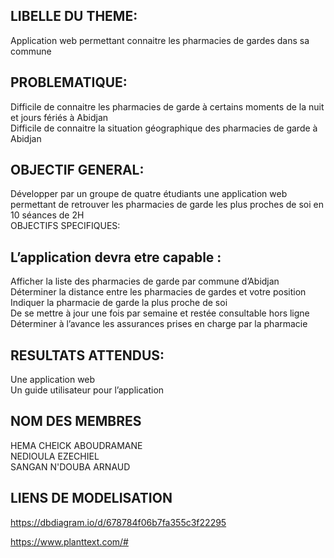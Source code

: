 ## LIBELLE DU THEME:

Application web permettant connaitre les pharmacies de gardes dans sa commune
## PROBLEMATIQUE:

Difficile de connaitre les pharmacies de garde à certains moments de la nuit et jours fériés à Abidjan <br/>
Difficile de connaitre la situation géographique des pharmacies de garde à Abidjan

## OBJECTIF GENERAL:

Développer par un groupe de quatre étudiants une application web permettant de retrouver les pharmacies de garde les plus proches de soi en 10 séances de 2H <br/>
OBJECTIFS SPECIFIQUES:

## L’application devra etre capable :

Afficher la liste des pharmacies de garde par commune d’Abidjan <br/>
Déterminer la distance entre les pharmacies de gardes et votre position <br/>
Indiquer la pharmacie de garde la plus proche de soi <br/>
De se mettre à jour une fois par semaine et restée consultable hors ligne <br/>
Déterminer à l’avance les assurances prises en charge par la pharmacie

## RESULTATS ATTENDUS:

Une application web <br/>
Un guide utilisateur pour l’application


## NOM DES MEMBRES

HEMA CHEICK ABOUDRAMANE <br/>
NEDIOULA EZECHIEL <br/>
SANGAN N'DOUBA ARNAUD
## LIENS DE MODELISATION
https://dbdiagram.io/d/678784f06b7fa355c3f22295

https://www.planttext.com/#



